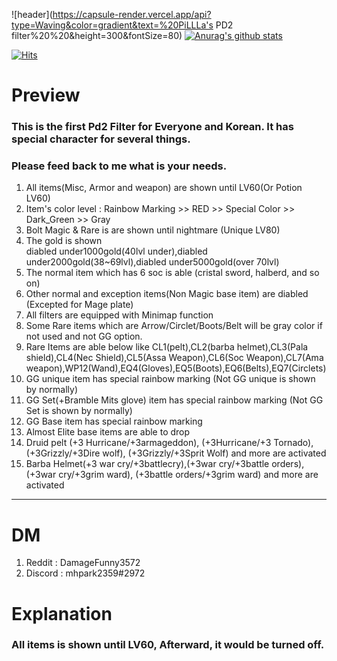 
![header](https://capsule-render.vercel.app/api?type=Waving&color=gradient&text=%20PiLLLa's PD2 filter%20%20&height=300&fontSize=80)
[![Anurag's github stats](https://github-readme-stats.vercel.app/api?username=PiLLLaa&show_icons=true&theme=synthwave)](https://github.com/PiLLLaa/github-readme-stats)

[![Hits](https://hits.seeyoufarm.com/api/count/incr/badge.svg?url=https%3A%2F%2Fgithub.com%2FPiLLLaa%2Fhit-counter)](https://hits.seeyoufarm.com)
# Preview

 ### This is the first Pd2 Filter for Everyone and Korean. It has special character for several things. 
 ### Please feed back to me what is your needs.
 
 1. All items(Misc, Armor and weapon) are shown until LV60(Or Potion LV60)
 2. Item's color level : Rainbow Marking >> RED >> Special Color >> Dark_Green >> Gray
 3. Bolt Magic & Rare is are shown until nightmare (Unique LV80)
 7. The gold is shown  
    diabled under1000gold(40lvl under),diabled under2000gold(38~69lvl),diabled under5000gold(over 70lvl)
 8. The normal item which has 6 soc is able (cristal sword, halberd, and so on)
 9. Other normal and exception items(Non Magic base item) are diabled (Excepted for Mage plate)
 10. All filters are equipped with Minimap function
 11. Some Rare items which are Arrow/Circlet/Boots/Belt will be gray color if not used and not GG option.
 12. Rare Items are able below like
 CL1(pelt),CL2(barba helmet),CL3(Pala shield),CL4(Nec Shield),CL5(Assa Weapon),CL6(Soc Weapon),CL7(Ama weapon),WP12(Wand),EQ4(Gloves),EQ5(Boots),EQ6(Belts),EQ7(Circlets)
 13. GG unique item has special rainbow marking (Not GG unique is shown by normally)
 14. GG Set(+Bramble Mits glove) item has special rainbow marking (Not GG Set is shown by normally)
 15. GG Base item has special rainbow marking
 16. Almost Elite base items are able to drop
 17. Druid pelt (+3 Hurricane/+3armageddon), (+3Hurricane/+3 Tornado), (+3Grizzly/+3Dire wolf), (+3Grizzly/+3Sprit Wolf) and more are activated
 18. Barba Helmet(+3 war cry/+3battlecry),(+3war cry/+3battle orders),(+3war cry/+3grim ward), (+3battle orders/+3grim ward) and more are activated
 
----------------------------------------------------------------------------------------------------------------------


# DM 
  1. Reddit : DamageFunny3572
  2. Discord : mhpark2359#2972


# Explanation

### All items is shown until LV60, Afterward, it would be turned off.

